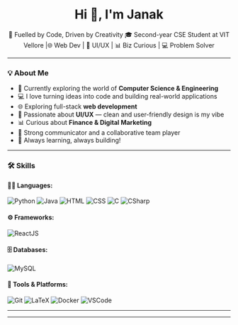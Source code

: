 <h1 align="center">Hi 👋, I'm Janak</h1>

<p align="center">
🚀 Fuelled by Code, Driven by Creativity  
🎓 Second-year CSE Student at VIT Vellore  
|🌐 Web Dev | 🎨 UI/UX | 📊 Biz Curious | 💻 Problem Solver
</p>

---

### 💡 About Me

- 🔭 Currently exploring the world of **Computer Science & Engineering**
- 💻 I love turning ideas into code and building real-world applications
- 🌐 Exploring full-stack **web development**
- 🎨 Passionate about **UI/UX** — clean and user-friendly design is my vibe
- 📊 Curious about **Finance & Digital Marketing**
- 🤝 Strong communicator and a collaborative team player
- 🧠 Always learning, always building!

---

### 🛠️ Skills

#### 🧑‍💻 Languages:
![Python](https://img.shields.io/badge/Python-3776AB?style=flat&logo=python&logoColor=white)
![Java](https://img.shields.io/badge/Java-007396?style=flat&logo=java&logoColor=white)
![HTML](https://img.shields.io/badge/HTML5-E34F26?style=flat&logo=html5&logoColor=white)
![CSS](https://img.shields.io/badge/CSS3-1572B6?style=flat&logo=css3&logoColor=white)
![C](https://img.shields.io/badge/C-00599C?style=flat&logo=c&logoColor=white)
![CSharp](https://img.shields.io/badge/C%23-239120?style=flat&logo=c-sharp&logoColor=white)

#### ⚙️ Frameworks:
![ReactJS](https://img.shields.io/badge/React-20232A?style=flat&logo=react&logoColor=61DAFB)

#### 🗄️ Databases:
![MySQL](https://img.shields.io/badge/MySQL-4479A1?style=flat&logo=mysql&logoColor=white)

#### 🧰 Tools & Platforms:
![Git](https://img.shields.io/badge/Git-F05032?style=flat&logo=git&logoColor=white)
![LaTeX](https://img.shields.io/badge/LaTeX-008080?style=flat&logo=latex&logoColor=white)
![Docker](https://img.shields.io/badge/Docker-2496ED?style=flat&logo=docker&logoColor=white)
![VSCode](https://img.shields.io/badge/VSCode-007ACC?style=flat&logo=visual-studio-code&logoColor=white)

---

<!--### 📫 Connect With Me

- 📧 Email: [your-email@example.com]
- 🔗 LinkedIn: [linkedin.com/in/your-profile](https://linkedin.com/in/your-profile)  
- 🌐 Portfolio (if any): [your-portfolio-link.com](https://your-portfolio-link.com)-->

---

<!-- GitHub Stats Section (Add later when active) -->
<!--
### 📊 GitHub Stats
![Janak's GitHub stats](https://github-readme-stats.vercel.app/api?username=yourusername&show_icons=true&theme=radical)
-->

